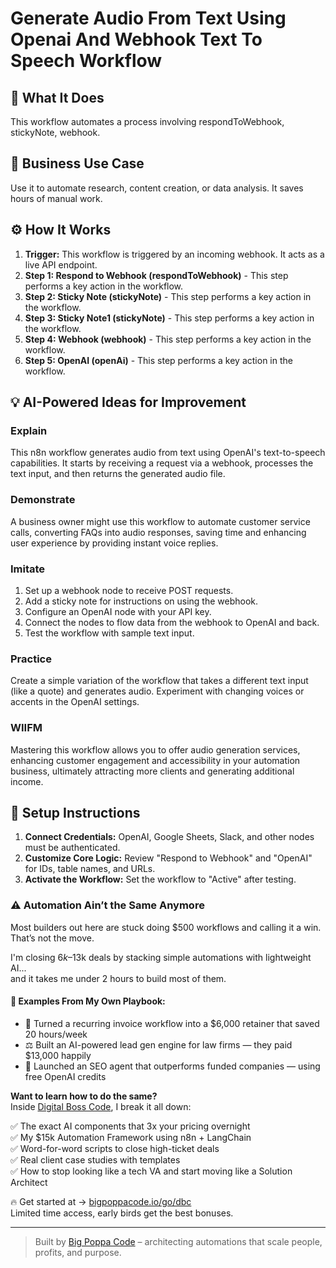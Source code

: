 # Generate Audio From Text Using Openai And Webhook   Text To Speech Workflow

## 🚀 What It Does
This workflow automates a process involving respondToWebhook, stickyNote, webhook.

## 💼 Business Use Case
Use it to automate research, content creation, or data analysis. It saves hours of manual work.

## ⚙️ How It Works
1.  **Trigger:** This workflow is triggered by an incoming webhook. It acts as a live API endpoint.
2. **Step 1: Respond to Webhook (respondToWebhook)** - This step performs a key action in the workflow.
3. **Step 2: Sticky Note (stickyNote)** - This step performs a key action in the workflow.
4. **Step 3: Sticky Note1 (stickyNote)** - This step performs a key action in the workflow.
5. **Step 4: Webhook (webhook)** - This step performs a key action in the workflow.
6. **Step 5: OpenAI (openAi)** - This step performs a key action in the workflow.

## 💡 AI-Powered Ideas for Improvement
### Explain
This n8n workflow generates audio from text using OpenAI's text-to-speech capabilities. It starts by receiving a request via a webhook, processes the text input, and then returns the generated audio file.

### Demonstrate
A business owner might use this workflow to automate customer service calls, converting FAQs into audio responses, saving time and enhancing user experience by providing instant voice replies.

### Imitate
1. Set up a webhook node to receive POST requests.
2. Add a sticky note for instructions on using the webhook.
3. Configure an OpenAI node with your API key.
4. Connect the nodes to flow data from the webhook to OpenAI and back.
5. Test the workflow with sample text input.

### Practice
Create a simple variation of the workflow that takes a different text input (like a quote) and generates audio. Experiment with changing voices or accents in the OpenAI settings.

### WIIFM
Mastering this workflow allows you to offer audio generation services, enhancing customer engagement and accessibility in your automation business, ultimately attracting more clients and generating additional income.

## 🔧 Setup Instructions
1. **Connect Credentials:** OpenAI, Google Sheets, Slack, and other nodes must be authenticated.
2. **Customize Core Logic:** Review "Respond to Webhook" and "OpenAI" for IDs, table names, and URLs.
3. **Activate the Workflow:** Set the workflow to "Active" after testing.

### ⚠️ Automation Ain’t the Same Anymore

Most builders out here are stuck doing $500 workflows and calling it a win.  
That’s not the move.  

I'm closing $6k–$13k deals by stacking simple automations with lightweight AI...  
and it takes me under 2 hours to build most of them.

#### 🧠 Examples From My Own Playbook:
- 🔁 Turned a recurring invoice workflow into a $6,000 retainer that saved 20 hours/week  
- ⚖️ Built an AI-powered lead gen engine for law firms — they paid $13,000 happily  
- 🚀 Launched an SEO agent that outperforms funded companies — using free OpenAI credits  

**Want to learn how to do the same?**  
Inside [Digital Boss Code](https://bigpoppacode.io/go/dbc), I break it all down:

✅ The exact AI components that 3x your pricing overnight  
✅ My $15k Automation Framework using n8n + LangChain  
✅ Word-for-word scripts to close high-ticket deals  
✅ Real client case studies with templates  
✅ How to stop looking like a tech VA and start moving like a Solution Architect  

🔥 Get started at → [bigpoppacode.io/go/dbc](https://bigpoppacode.io/go/dbc)  
Limited time access, early birds get the best bonuses.

---
> Built by [Big Poppa Code](https://bigpoppacode.io) – architecting automations that scale people, profits, and purpose.

